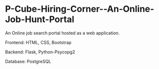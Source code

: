 # P-Cube-Hiring-Corner--An-Online-Job-Hunt-Portal
An Online job search portal hosted as a web application.


Frontend: HTML, CSS, Bootstrap

Backend: Flask, Python-Psycopg2

Database: PostgreSQL
